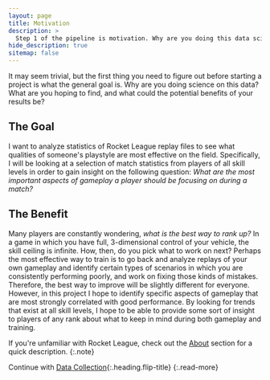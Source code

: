 ```yaml
---
layout: page
title: Motivation
description: >
  Step 1 of the pipeline is motivation. Why are you doing this data science?
hide_description: true
sitemap: false
---
```


It may seem trivial, but the first thing you need to figure out before starting a project is what
the general goal is. Why are you doing science on this data? What are you hoping to find, and what
could the potential benefits of your results be?

## The Goal

I want to analyze statistics of Rocket League replay files to see what qualities of someone's
playstyle are most effective on the field. Specifically, I will be looking at a selection of match
statistics from players of all skill levels in order to gain insight on the following question:
*What are the most important aspects of gameplay a player should be focusing on during a match?*

## The Benefit

Many players are constantly wondering, *what is the best way to rank up?* In a game in which you
have full, 3-dimensional control of your vehicle, the skill ceiling is infinite. How, then, do you
pick what to work on next? Perhaps the most effective way to train is to go back and analyze
replays of your own gameplay and identify certain types of scenarios in which you are consistently
performing poorly, and work on fixing those kinds of mistakes. Therefore, the best way to improve
will be slightly different for everyone. However, in this project I hope to identify specific
aspects of gameplay that are most strongly correlated with good performance. By looking for trends
that exist at all skill levels, I hope to be able to provide some sort of insight to players of any
rank about what to keep in mind during both gameplay and training.

If you're unfamiliar with Rocket League, check out the [About][00] section for a quick description.
{:.note}

Continue with [Data Collection](data_collection.md){:.heading.flip-title}
{:.read-more}

[00]: /about/#rocket-league